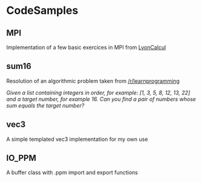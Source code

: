 # CodeSamples

## MPI
Implementation of a few basic exercices in MPI from [LyonCalcul](http://lyoncalcul.univ-lyon1.fr/ed/2019/)

## sum16
Resolution of an algorithmic problem taken from [/r/learnprogramming](https://www.reddit.com/r/learnprogramming/comments/9vp1vv/an_interesting_problem_from_a_job_interview_at/)

_Given a list containing integers in order, for example: [1, 3, 5, 8, 12, 13, 22] and a target number, for example 16._
_Can you find a pair of numbers whose sum equals the target number?_

## vec3
A simple templated vec3 implementation for my own use

## IO\_PPM
A buffer class with .ppm import and export functions

